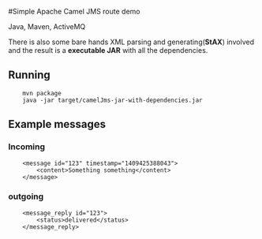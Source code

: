 #Simple Apache Camel JMS route demo

Java, Maven, ActiveMQ

There is also some bare hands XML parsing and generating(**StAX**) involved and the result is a **executable JAR** with all the dependencies.

## Running

		mvn package
		java -jar target/camelJms-jar-with-dependencies.jar

## Example messages

### Incoming
		<message id="123" timestamp="1409425388043">
			<content>Something something</content>
		</message>

### outgoing

		<message_reply id="123">
			<status>delivered</status>
		</message_reply>
